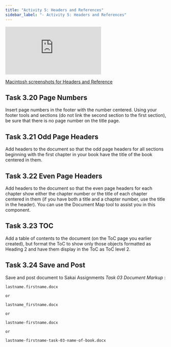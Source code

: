 ```yaml
---
title: "Activity 5: Headers and References"
sidebar_label: "- Activity 5: Headers and References"
---
```


<div class='embed-container'><iframe src='https://uncch.hosted.panopto.com/Panopto/Pages/Embed.aspx?pid=f6d6c528-c7d5-4fb7-8cc9-acf000041fad&autoplay=false&offerviewer=true&showtitle=true&showbrand=false&start=0&interactivity=all' frameborder='0' allowfullscreen></iframe></div>

[Macintosh screenshots for Headers and Reference](https://github.com/lblakej/document-markup-mac-help/blob/master/docs-mac-project-part-5/README.md)

## Task 3.20 Page Numbers

Insert page numbers in the footer with the number centered. Using your footer tools and sections (do not link the second section to the first section), be sure that there is no page number on the title page.

## Task 3.21 Odd Page Headers

Add headers to the document so that the odd page headers for all sections beginning with the first chapter in your book have the title of the book centered in them.

## Task 3.22 Even Page Headers

Add headers to the document so that the even page headers for each chapter show either the chapter number or the title of each chapter centered in them (if you have both a title and a chapter number, use the title in the header). You can use the Document Map tool to assist you in this component.

## Task 3.23 TOC

Add a table of contents to the document (on the ToC page you earlier created), but format the ToC to show only those objects formatted as Heading 2 and have them display in the ToC as ToC level 2.

## Task 3.24 Save and Post

Save and post document to Sakai Assignments <em>Task 03 Document Markup</em> :

```
lastname.firstname.docx

or

lastname_firstname.docx

or

lastname-firstname.docx

or

lastname-firstname-task-03-name-of-book.docx
```
